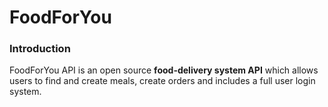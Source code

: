 # FoodForYou

### Introduction

FoodForYou API is an open source **food-delivery system API** which allows users to find and create meals, create orders and includes a full user login system.
<br>
